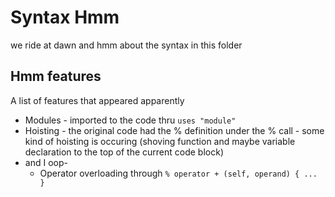 # Syntax Hmm

we ride at dawn and hmm about the syntax in this folder

## Hmm features

A list of features that appeared apparently

* Modules - imported to the code thru `uses "module"`
* Hoisting - the original code had the % definition under the % call - some kind of hoisting is occuring (shoving function and maybe variable declaration to the top of the current code block)
* and I oop-
    * Operator overloading through `% operator + (self, operand) { ... }`